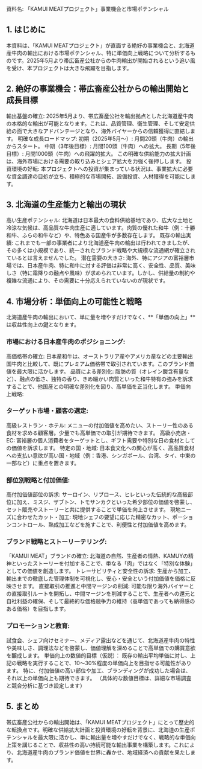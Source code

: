 資料名: 「KAMUI MEATプロジェクト」事業機会と市場ポテンシャル

## 1. はじめに
本資料は、「KAMUI MEATプロジェクト」が直面する絶好の事業機会と、北海道産牛肉の輸出における市場ポテンシャル、特に単価向上戦略について分析するものです。2025年5月より帯広畜産公社からの牛肉輸出が開始されるという追い風を受け、本プロジェクトは大きな飛躍を目指します。

## 2. 絶好の事業機会：帯広畜産公社からの輸出開始と成長目標
輸出基盤の確立: 2025年5月より、帯広畜産公社を輸出拠点とした北海道産牛肉の本格的な輸出が可能となります。これは、品質管理、衛生管理、そして安定供給の面で大きなアドバンテージとなり、海外バイヤーからの信頼獲得に直結します。
明確な成長ロードマップ:
初期（2025年5月〜）: 月間20頭（牛肉）の輸出からスタート。
中期（3年後目標）: 月間100頭（牛肉）への拡大。
長期（5年後目標）: 月間1000頭（牛肉）への飛躍的拡大。
この明確な供給能力の拡大計画は、海外市場における需要の取り込みとシェア拡大を力強く後押しします。
投資環境の好転: 本プロジェクトへの投資が集まっている状況は、事業拡大に必要な資金調達の目処が立ち、積極的な市場開拓、設備投資、人材獲得を可能にします。

## 3. 北海道の生産能力と輸出の現状
高い生産ポテンシャル: 北海道は日本最大の食料供給基地であり、広大な土地と冷涼な気候は、高品質な牛肉生産に適しています。肉質の優れた和牛（例：十勝和牛、ふらの和牛など）や、特色ある国産牛が多数存在します。
既存の輸出実績: これまでも一部の事業者により北海道産牛肉の輸出は行われてきましたが、その多くは小規模であり、統一されたブランド戦略や大規模な流通網が確立されているとは言えませんでした。
潜在需要の大きさ: 海外、特にアジアの富裕層市場では、日本産牛肉、特に和牛に対する評価は非常に高く、安全性、品質、美味しさ（特に霜降りの融点や風味）が求められています。しかし、供給量の制約や複雑な流通により、その需要に十分応えられていないのが現状です。

## 4. 市場分析：単価向上の可能性と戦略
北海道産牛肉の輸出において、単に量を増やすだけでなく、**「単価の向上」**は収益性向上の鍵となります。

### 市場における日本産牛肉のポジショニング:
高価格帯の確立: 日本産和牛は、オーストラリア産やアメリカ産などの主要輸出国牛肉と比較して、既にプレミアム価格帯で取引されています。このブランド価値を最大限に活かします。
品質による差別化: 脂肪の質（オレイン酸含有量など）、融点の低さ、独特の香り、きめ細かい肉質といった和牛特有の強みを訴求することで、他国産との明確な差別化を図り、高単価を正当化します。
単価向上戦略:

### ターゲット市場・顧客の選定:
高級レストラン・ホテル: メニューの付加価値を高めたい、ストーリー性のある食材を求める顧客層。少量でも高単価での取引が期待できます。
高級小売店・EC: 富裕層の個人消費者をターゲットとし、ギフト需要や特別な日の食材としての価値を訴求します。
特定の国・地域: 日本食文化への関心が高く、高品質食材への支払い意欲が高い国・地域（例：香港、シンガポール、台湾、タイ、中東の一部など）に重点を置きます。

### 部位別戦略と付加価値:
高付加価値部位の訴求: サーロイン、リブロース、ヒレといった伝統的な高級部位に加え、ミスジ、ザブトン、トモサンカクといった希少部位の価値を啓蒙し、セット販売やストーリーと共に提供することで単価を向上させます。
現地ニーズに合わせたカット・加工: 現地シェフの要望に応じた精密なカット、ポーションコントロール、熟成加工などを施すことで、利便性と付加価値を高めます。

### ブランド戦略とストーリーテリング:
「KAMUI MEAT」ブランドの確立: 北海道の自然、生産者の情熱、KAMUYの精神といったストーリーを付加することで、単なる「肉」ではなく「特別な体験」としての価値を創造します。
トレーサビリティと安全性の訴求: 生産から加工、輸出までの徹底した管理体制を可視化し、安心・安全という付加価値を価格に反映させます。
直接取引の推進と中間マージンの削減:
可能な限り海外バイヤーとの直接取引ルートを開拓し、中間マージンを削減することで、生産者への還元と自社利益の確保、そして最終的な価格競争力の維持（高単価であっても納得感のある価格）を目指します。

### プロモーションと教育:
試食会、シェフ向けセミナー、メディア露出などを通じて、北海道産牛肉の特性や美味しさ、調理法などを啓蒙し、価値理解を深めることで高単価での購買意欲を醸成します。
単価向上の数値的目標（仮説）：
既存の輸出平均単価に対し、上記の戦略を実行することで、10～30%程度の単価向上を目指せる可能性があります。
特に、付加価値の高い部位や加工、ブランディングが成功した場合は、それ以上の単価向上も期待できます。
（具体的な数値目標は、詳細な市場調査と競合分析に基づき設定します）

## 5. まとめ
帯広畜産公社からの輸出開始は、「KAMUI MEATプロジェクト」にとって歴史的な転換点です。明確な供給拡大計画と投資環境の好転を背景に、北海道の生産ポテンシャルを最大限に活かし、単に輸出量を増やすだけでなく、戦略的な単価向上策を講じることで、収益性の高い持続可能な輸出事業を構築します。これにより、北海道産牛肉のブランド価値を世界に轟かせ、地域経済への貢献を果たします。
